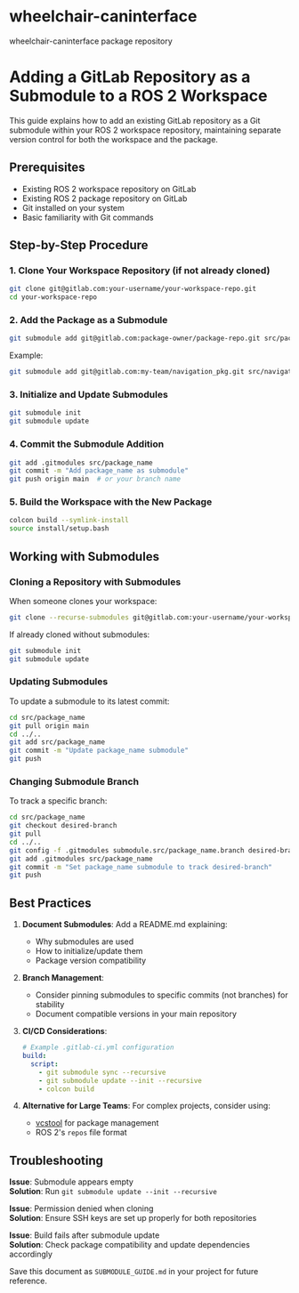 # wheelchair-caninterface


wheelchair-caninterface package repository

# Adding a GitLab Repository as a Submodule to a ROS 2 Workspace

This guide explains how to add an existing GitLab repository as a Git submodule within your ROS 2 workspace repository, maintaining separate version control for both the workspace and the package.

## Prerequisites
- Existing ROS 2 workspace repository on GitLab
- Existing ROS 2 package repository on GitLab
- Git installed on your system
- Basic familiarity with Git commands

## Step-by-Step Procedure

### 1. Clone Your Workspace Repository (if not already cloned)
```bash
git clone git@gitlab.com:your-username/your-workspace-repo.git
cd your-workspace-repo
```

### 2. Add the Package as a Submodule
```bash
git submodule add git@gitlab.com:package-owner/package-repo.git src/package_name
```

Example:
```bash
git submodule add git@gitlab.com:my-team/navigation_pkg.git src/navigation
```

### 3. Initialize and Update Submodules
```bash
git submodule init
git submodule update
```

### 4. Commit the Submodule Addition
```bash
git add .gitmodules src/package_name
git commit -m "Add package_name as submodule"
git push origin main  # or your branch name
```

### 5. Build the Workspace with the New Package
```bash
colcon build --symlink-install
source install/setup.bash
```

## Working with Submodules

### Cloning a Repository with Submodules
When someone clones your workspace:
```bash
git clone --recurse-submodules git@gitlab.com:your-username/your-workspace-repo.git
```

If already cloned without submodules:
```bash
git submodule init
git submodule update
```

### Updating Submodules
To update a submodule to its latest commit:
```bash
cd src/package_name
git pull origin main
cd ../..
git add src/package_name
git commit -m "Update package_name submodule"
git push
```

### Changing Submodule Branch
To track a specific branch:
```bash
cd src/package_name
git checkout desired-branch
git pull
cd ../..
git config -f .gitmodules submodule.src/package_name.branch desired-branch
git add .gitmodules src/package_name
git commit -m "Set package_name submodule to track desired-branch"
git push
```

## Best Practices

1. **Document Submodules**: Add a README.md explaining:
   - Why submodules are used
   - How to initialize/update them
   - Package version compatibility

2. **Branch Management**: 
   - Consider pinning submodules to specific commits (not branches) for stability
   - Document compatible versions in your main repository

3. **CI/CD Considerations**:
   ```yaml
   # Example .gitlab-ci.yml configuration
   build:
     script:
       - git submodule sync --recursive
       - git submodule update --init --recursive
       - colcon build
   ```

4. **Alternative for Large Teams**:
   For complex projects, consider using:
   - [vcstool](https://github.com/dirk-thomas/vcstool) for package management
   - ROS 2's `repos` file format

## Troubleshooting

**Issue**: Submodule appears empty  
**Solution**: Run `git submodule update --init --recursive`

**Issue**: Permission denied when cloning  
**Solution**: Ensure SSH keys are set up properly for both repositories

**Issue**: Build fails after submodule update  
**Solution**: Check package compatibility and update dependencies accordingly

Save this document as `SUBMODULE_GUIDE.md` in your project for future reference.
